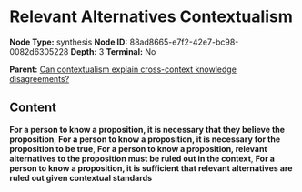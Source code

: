 # Relevant Alternatives Contextualism

**Node Type:** synthesis
**Node ID:** 88ad8665-e7f2-42e7-bc98-0082d6305228
**Depth:** 3
**Terminal:** No

**Parent:** [Can contextualism explain cross-context knowledge disagreements?](can-contextualism-explain-cross-context-knowledge-disagreements.md)

## Content

**For a person to know a proposition, it is necessary that they believe the proposition**, **For a person to know a proposition, it is necessary for the proposition to be true**, **For a person to know a proposition, relevant alternatives to the proposition must be ruled out in the context**, **For a person to know a proposition, it is sufficient that relevant alternatives are ruled out given contextual standards**
